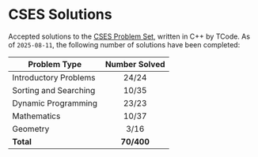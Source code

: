 # CSES Solutions

Accepted solutions to the [CSES Problem Set](https://cses.fi/problemset/), written in C++ by TCode. As of `2025-08-11`, the following number of solutions have been completed:

| Problem Type          | Number Solved |
|-----------------------|:-------------:|
| Introductory Problems |     24/24     |
| Sorting and Searching |     10/35      |
| Dynamic Programming   |     23/23     |
| Mathematics           |     10/37     |
| Geometry              |     3/16      |
| **Total**             |   **70/400**  |
